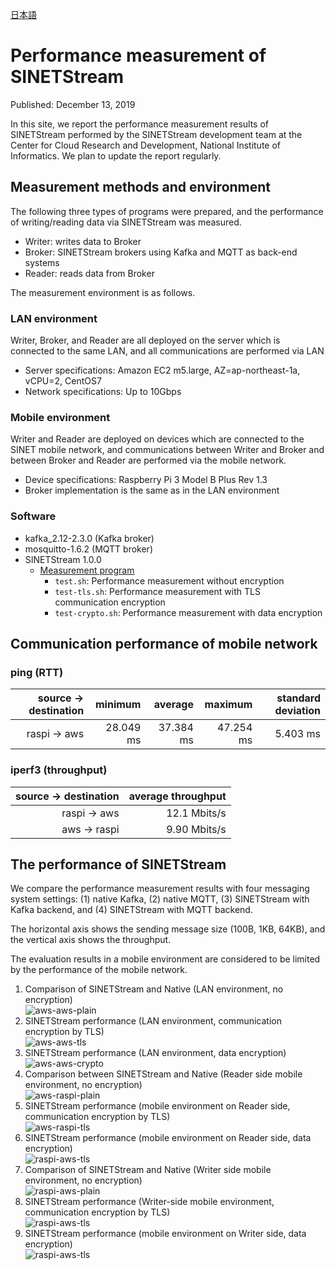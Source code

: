 <!--
Copyright (C) 2020 National Institute of Informatics

Licensed to the Apache Software Foundation (ASF) under one
or more contributor license agreements.  See the NOTICE file
distributed with this work for additional information
regarding copyright ownership.  The ASF licenses this file
to you under the Apache License, Version 2.0 (the
"License"); you may not use this file except in compliance
with the License.  You may obtain a copy of the License at

  http://www.apache.org/licenses/LICENSE-2.0

Unless required by applicable law or agreed to in writing,
software distributed under the License is distributed on an
"AS IS" BASIS, WITHOUT WARRANTIES OR CONDITIONS OF ANY
KIND, either express or implied.  See the License for the
specific language governing permissions and limitations
under the License.
--->

[日本語](index.md)

# Performance measurement of SINETStream

Published: December 13, 2019

In this site, we report the performance measurement results of SINETStream performed by the SINETStream development team at the Center for Cloud Research and Development, National Institute of Informatics.
We plan to update the report regularly.

## Measurement methods and environment

The following three types of programs were prepared, and the performance of writing/reading data via SINETStream was measured.

* Writer: writes data to Broker
* Broker: SINETStream brokers using Kafka and MQTT as back-end systems
* Reader: reads data from Broker

The measurement environment is as follows.

### LAN environment

Writer, Broker, and Reader are all deployed on the server which is connected to the same LAN, and all communications are performed via LAN

* Server specifications: Amazon EC2 m5.large, AZ=ap-northeast-1a, vCPU=2, CentOS7
* Network specifications: Up to 10Gbps

### Mobile environment

Writer and Reader are deployed on devices which are connected to the SINET mobile network, and communications between Writer and Broker and between Broker and Reader are performed via the mobile network.

* Device specifications: Raspberry Pi 3 Model B Plus Rev 1.3
* Broker implementation is the same as in the LAN environment

### Software

* kafka_2.12-2.3.0 (Kafka broker)
* mosquitto-1.6.2 (MQTT broker)
* SINETStream 1.0.0
    * [Measurement program](https://github.com/nii-gakunin-cloud/sinetstream/tree/master/java/sample/perf)
        * `test.sh`: Performance measurement without encryption
        * `test-tls.sh`: Performance measurement with TLS communication encryption
        * `test-crypto.sh`: Performance measurement with data encryption

## Communication performance of mobile network

### ping (RTT)

| source -> destination | minimum | average | maximum | standard deviation |
| ---: | ---: | ---: | ---: | ---: |
| raspi -> aws | 28.049 ms | 37.384 ms | 47.254 ms | 5.403 ms |

### iperf3 (throughput)

| source -> destination | average throughput |
| ---: | ---: |
| raspi -> aws | 12.1 Mbits/s |
| aws -> raspi | 9.90 Mbits/s |

## The performance of SINETStream

We compare the performance measurement results with four messaging system settings:
(1) native Kafka, (2) native MQTT, (3) SINETStream with Kafka backend, and (4) SINETStream with MQTT backend.

The horizontal axis shows the sending message size (100B, 1KB, 64KB), and the vertical axis shows the throughput.

The evaluation results in a mobile environment are considered to be limited by the performance of the mobile network.

1. Comparison of SINETStream and Native (LAN environment, no encryption)  
   ![aws-aws-plain](aws-aws-plain.png)
1. SINETStream performance (LAN environment, communication encryption by TLS)  
   ![aws-aws-tls](aws-aws-tls.png)
1. SINETStream performance (LAN environment, data encryption)  
   ![aws-aws-crypto](aws-aws-crypto.png)
1. Comparison between SINETStream and Native (Reader side mobile environment, no encryption)  
   ![aws-raspi-plain](aws-raspi-plain.png)
1. SINETStream performance (mobile environment on Reader side, communication encryption by TLS)  
   ![aws-raspi-tls](aws-raspi-tls.png)
1. SINETStream performance (mobile environment on Reader side, data encryption)  
   ![raspi-aws-tls](raspi-aws-crypto.png)
1. Comparison of SINETStream and Native (Writer side mobile environment, no encryption)  
   ![raspi-aws-plain](raspi-aws-plain.png)
1. SINETStream performance (Writer-side mobile environment, communication encryption by TLS)  
   ![raspi-aws-tls](raspi-aws-tls.png)
1. SINETStream performance (mobile environment on Writer side, data encryption)  
   ![raspi-aws-tls](raspi-aws-crypto.png)
